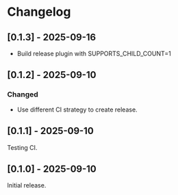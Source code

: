 # Changelog

## [0.1.3] - 2025-09-16

- Build release plugin with SUPPORTS_CHILD_COUNT=1

## [0.1.2] - 2025-09-10

### Changed

- Use different CI strategy to create release.

## [0.1.1] - 2025-09-10

Testing CI.

## [0.1.0] - 2025-09-10

Initial release.
